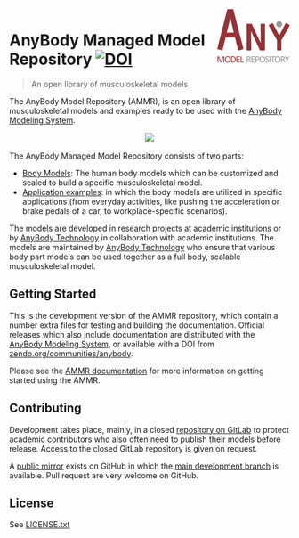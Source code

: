 <img src="_static/AMMR_Logo2.png" align="right" />

# AnyBody Managed Model Repository [![DOI](https://zenodo.org/badge/DOI/10.5281/zenodo.1251306.svg)](https://doi.org/10.5281/zenodo.1251306)
> An open library of musculoskeletal models

The AnyBody Model Repository (AMMR), is an open library of musculoskeletal
models and examples ready to be used with the [AnyBody Modeling
System](https://www.anybodytech.com/software/ams/).

<p align="center">
  <img src = "https://anyscript.org/ammr-doc/_images/ammr_bodyparts.png" width=350>
</p>

The AnyBody Managed Model Repository consists of two parts:

* [Body Models](https://anyscript.org/ammr-doc/body/models.html): The human body
  models which can be customized and scaled to build a specific musculoskeletal
  model.
* [Application examples](https://anyscript.org/ammr-doc/auto_examples/index.html):
  in which the body models are utilized in specific applications (from everyday
  activities, like pushing the acceleration or brake pedals of a car, to
  workplace-specific scenarios).

The models are developed in research projects at academic institutions or by
[AnyBody Technology](https://anybodytech.com) in collaboration with academic
institutions. The models are maintained by [AnyBody
Technology](https://anybodytech.com) who ensure that various body part models
can be used together as a full body, scalable musculoskeletal model.


## Getting Started

This is the development version of the AMMR repository, which contain a number
extra files for testing and building the documentation. Official releases which
also include documentation are distributed with the [AnyBody Modeling
System](https://www.anybodytech.com/software/ams/), or available with a DOI from
[zendo.org/communities/anybody](https://zenodo.org/communities/anybody/). 

Please see the [AMMR documentation](https://anyscript.org/ammr-doc/dev) for more
information on getting started using the AMMR.

## Contributing

Development takes place, mainly, in a closed [repository on
GitLab](https://gitlab.com/anybody/beta/ammr) to protect academic contributors
who also often need to publish their models before release. Access to the closed
GitLab repository is given on request. 

A [public mirror](https://gihub.com/anybody/ammr) exists on GitHub in which the
[main development
branch](https://github.com/AnyBody-Research-Group/AMMR/commits/master) is
available. Pull request are very welcome on GitHub.

## License

See [LICENSE.txt](../LICENSE.txt)